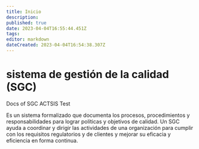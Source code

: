 ```yaml
---
title: Inicio
description: 
published: true
date: 2023-04-04T16:55:44.451Z
tags: 
editor: markdown
dateCreated: 2023-04-04T16:54:38.307Z
---
```


# sistema de gestión de la calidad (SGC)
Docs of SGC ACTSIS Test

Es un sistema formalizado que documenta los procesos, procedimientos y responsabilidades para lograr políticas y objetivos de calidad. Un SGC ayuda a coordinar y dirigir las actividades de una organización para cumplir con los requisitos regulatorios y de clientes y mejorar su eficacia y eficiencia en forma continua.
